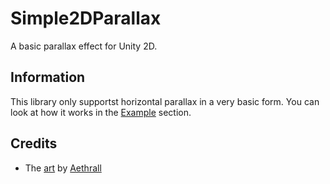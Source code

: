 # Simple2DParallax
A basic parallax effect for Unity 2D.
## Information
This library only supportst horizontal parallax in a very basic form. You can look at how it works in the [Example](Assets/Scripts/Example) section.
## Credits
* The [art](https://aethrall.itch.io/demon-woods-parallax-background) by [Aethrall](https://twitter.com/Aethrall)
